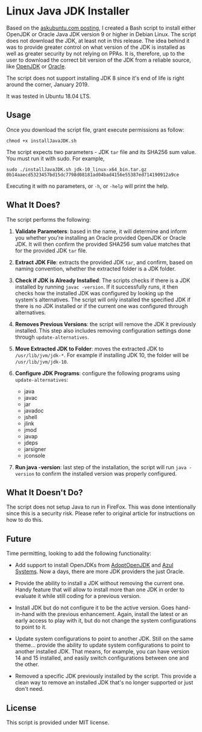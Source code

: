 
# Linux Java JDK Installer

Based on the [askubuntu.com posting](https://askubuntu.com/questions/56104/how-can-i-install-sun-oracles-proprietary-java-jdk-6-7-8-or-jre), I created a Bash script to install either OpenJDK or Oracle Java JDK version 9 or higher in Debian Linux.  The script does not download the JDK, at least not in this release. The idea behind it was to provide greater control on what version of the JDK is installed as well as greater security by not relying on PPAs.  It is, therefore, up to the user to download the correct bit version of the JDK from a reliable source, like [OpenJDK](http://openjdk.java.net/) or [Oracle](https://www.oracle.com/technetwork/java/index.html).

The script does not support installing JDK 8 since it's end of life is right around the corner, January 2019.

It was tested in Ubuntu 18.04 LTS.

## Usage

Once you download the script file, grant execute permissions as follow:

    chmod +x installJavaJDK.sh

The script expects two parameters - JDK `tar` file and its SHA256 sum value.  You must run it with sudo.  For example,

    sudo ./installJavaJDK.sh jdk-10_linux-x64_bin.tar.gz 0b14aaecd5323457bd15dc7798d08181ad04bad4156e55387ed714190912a9ce

Executing it with no parameters, or `-h`, or `-help` will print the help.

## What It Does?

The script performs the following:  

1. **Validate Parameters**: based in the name, it will determine and inform you whether you're installing an Oracle provided OpenJDK or Oracle JDK.  It will then confirm the provided SHA256 sum value matches that for the provided JDK `tar` file.

2. **Extract JDK File**: extracts the provided JDK `tar`, and confirm, based on naming convention, whether the extracted folder is a JDK folder.

3. **Check if JDK is Already Installed**: The scripts checks if there is a JDK installed by running `javac -version`.  If it successfully runs, it then checks how the installed JDK was configured by looking up the system's alternatives.  The script will only installed the specified JDK if there is no JDK installed or if the current one was configured through alternatives.

4. **Removes Previous Versions**: the script will remove the JDK it previously installed.  This step also includes removing configuration settings done through `update-alternatives`.

5. **Move Extracted JDK to Folder**: moves the extracted JDK to `/usr/lib/jvm/jdk-*`.  For example if installing JDK 10, the folder will be `/usr/lib/jvm/jdk-10`.

6. **Configure JDK Programs**: configure the following programs using `update-alternatives`:

    * java
    * javac
    * jar
    * javadoc
    * jshell
    * jlink
    * jmod
    * javap
    * jdeps
    * jarsigner
    * jconsole

7. **Run java -version**: last step of the installation, the script will run `java -version` to confirm the installed version was properly configured.

## What It Doesn't Do?

The script does not setup Java to run in FireFox.  This was done intentionally since this is a security risk.  Please refer to original article for instructions on how to do this.

## Future

Time permitting, looking to add the following functionality:

* Add support to install OpenJDKs from [AdoptOpenJDK](https://adoptopenjdk.net/) and [Azul Systems](https://www.azul.com/downloads/zulu-community/?architecture=x86-64-bit&package=jdk).  Now a days, there are more JDK providers the just Oracle.

* Provide the ability to install a JDK without removing the current one.  Handy feature that will allow to install more than one JDK in order to evaluate it while still coding for a previous version.

* Install JDK but do not configure it to be the active version.  Goes hand-in-hand with the previous enhancement.  Again, install the latest or an early access to play with it, but do not change the system configurations to point to it.

* Update system configurations to point to another JDK.  Still on the same theme... provide the ability to update system configurations to point to another installed JDK.  That means, for example, you can have version 14 and 15 installed, and easily switch configurations between one and the other.

* Removed a specific JDK previously installed by the script.  This provide a clean way to remove an installed JDK that's no longer supported or just don't need.

## License

This script is provided under MIT license.


